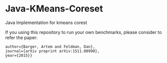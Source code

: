 # Java-KMeans-Coreset
Java Implementation for kmeans corest

If you using this repository to run your own benchmarks, please consider to refer the paper:

  ```title={$ k $-Means for Streaming and Distributed Big Sparse Data},
  author={Barger, Artem and Feldman, Dan},
  journal={arXiv preprint arXiv:1511.08990},
  year={2015}}
